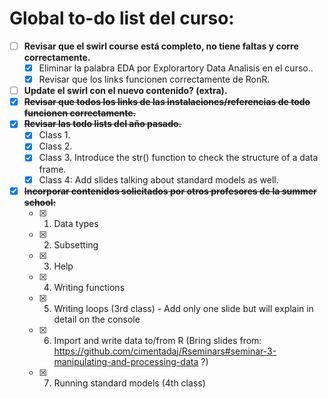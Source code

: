 # Global to-do list del curso:

- [ ] **Revisar que el swirl course está completo, no tiene faltas y corre correctamente.**
   - [x] Eliminar la palabra EDA por Explorartory Data Analisis en el curso..
   - [x] Revisar que los links funcionen correctamente de RonR.
- [ ] **Update el swirl con el nuevo contenido? (extra).**
- [x] ~~**Revisar que todos los links de las instalaciones/referencias de todo funcionen correctamente.**~~
- [x] ~~**Revisar las todo lists del año pasado.**~~
   - [x] Class 1.
   - [x] Class 2.
   - [x] Class 3. Introduce the str() function to check the structure of a data frame.
   - [x] Class 4: Add slides talking about standard models as well.
- [x] ~~**Incorporar contenidos solicitados por otros profesores de la summer school:**~~
   - [x] 1. Data types
   - [x] 2. Subsetting
   - [x] 3. Help
   - [x] 4. Writing functions
   - [x] 5. Writing loops (3rd class) - Add only one slide but will explain in detail on the console
   - [x] 6. Import and write data to/from R (Bring slides from: https://github.com/cimentadaj/Rseminars#seminar-3-manipulating-and-processing-data ?)
   - [x] 7. Running standard models (4th class)
